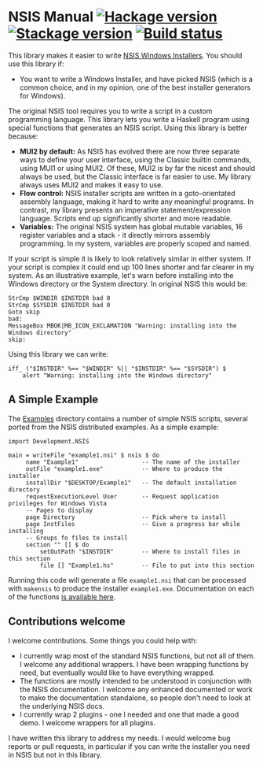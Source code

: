 # NSIS Manual [![Hackage version](https://img.shields.io/hackage/v/nsis.svg?label=Hackage)](https://hackage.haskell.org/package/nsis) [![Stackage version](https://www.stackage.org/package/nsis/badge/nightly?label=Stackage)](https://www.stackage.org/package/nsis) [![Build status](https://img.shields.io/github/workflow/status/ndmitchell/nsis/ci/master.svg)](https://github.com/ndmitchell/nsis/actions)

This library makes it easier to write [NSIS Windows Installers](https://nsis.sourceforge.net/). You should use this library if:

* You want to write a Windows Installer, and have picked NSIS (which is a common choice, and in my opinion, one of the best installer generators for Windows).

The original NSIS tool requires you to write a script in a custom programming language. This library lets you write a Haskell program using special functions that generates an NSIS script. Using this library is better because:

* **MUI2 by default:** As NSIS has evolved there are now three separate ways to define your user interface, using the Classic builtin commands, using MUI1 or using MUI2. Of these, MUI2 is by far the nicest and should always be used, but the Classic interface is far easier to use. My library always uses MUI2 and makes it easy to use.
* **Flow control:** NSIS installer scripts are written in a goto-orientated assembly language, making it hard to write any meaningful programs. In contrast, my library presents an imperative statement/expression language. Scripts end up significantly shorter and more readable.
* **Variables:** The original NSIS system has global mutable variables, 16 register variables and a stack - it directly mirrors assembly programming. In my system, variables are properly scoped and named.

If your script is simple it is likely to look relatively similar in either system. If your script is complex it could end up 100 lines shorter and far clearer in my system. As an illustrative example, let's warn before installing into the Windows directory or the System directory. In original NSIS this would be:

    StrCmp $WINDIR $INSTDIR bad 0
    StrCmp $SYSDIR $INSTDIR bad 0
    Goto skip
    bad:
    MessageBox MBOK|MB_ICON_EXCLAMATION "Warning: installing into the Windows directory"
    skip:

Using this library we can write:

    iff_ ("$INSTDIR" %== "$WINDIR" %|| "$INSTDIR" %== "$SYSDIR") $
        alert "Warning: installing into the Windows directory"

## A Simple Example

The [Examples](https://github.com/ndmitchell/nsis/tree/master/test/Examples) directory contains a number of simple NSIS scripts, several ported from the NSIS distributed examples. As a simple example:

    import Development.NSIS

    main = writeFile "example1.nsi" $ nsis $ do
         name "Example1"                  -- The name of the installer
         outFile "example1.exe"           -- Where to produce the installer
         installDir "$DESKTOP/Example1"   -- The default installation directory
         requestExecutionLevel User       -- Request application privileges for Windows Vista
         -- Pages to display
         page Directory                   -- Pick where to install
         page InstFiles                   -- Give a progress bar while installing
         -- Groups fo files to install
         section "" [] $ do
             setOutPath "$INSTDIR"        -- Where to install files in this section
             file [] "Example1.hs"        -- File to put into this section

Running this code will generate a file `example1.nsi` that can be processed with `makensis` to produce the installer `example1.exe`. Documentation on each of the functions [is available here](https://hackage.haskell.org/package/nsis/docs/Development-NSIS.html).

## Contributions welcome

I welcome contributions. Some things you could help with:

* I currently wrap most of the standard NSIS functions, but not all of them. I welcome any additional wrappers. I have been wrapping functions by need, but eventually would like to have everything wrapped.
* The functions are mostly intended to be understood in conjunction with the NSIS documentation. I welcome any enhanced documented or work to make the documentation standalone, so people don't need to look at the underlying NSIS docs.
* I currently wrap 2 plugins - one I needed and one that made a good demo. I welcome wrappers for all plugins.

I have written this library to address my needs. I would welcome bug reports or pull requests, in particular if you can write the installer you need in NSIS but not in this library.
